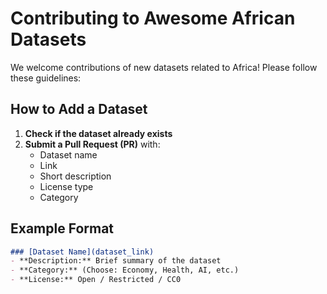 # Contributing to Awesome African Datasets  

We welcome contributions of new datasets related to Africa! Please follow these guidelines:  

## **How to Add a Dataset**  
1. **Check if the dataset already exists**  
2. **Submit a Pull Request (PR)** with:  
   - Dataset name  
   - Link  
   - Short description  
   - License type  
   - Category  

## **Example Format**  
```md
### [Dataset Name](dataset_link)  
- **Description:** Brief summary of the dataset  
- **Category:** (Choose: Economy, Health, AI, etc.)  
- **License:** Open / Restricted / CC0  
